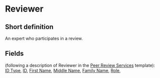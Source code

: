 # Reviewer
## Short definition
An expert who participates in a review.
## Fields
(following a description of Reviewer in the [Peer Review Services](../Templates/Peer%20Review%20Services.md) template):
[ID Type](../Object-Fields/Reviewer/ID%20Type.md),
[ID](../Object-Fields/Reviewer/ID.md),
[First Name](../Object-Fields/Reviewer/First%20Name.md),
[Middle Name](../Object-Fields/Reviewer/Middle%20Name.md),
[Family Name](../Object-Fields/Reviewer/Family%20Name.md),
[Role](../Object-Fields/Reviewer/Role.md),
